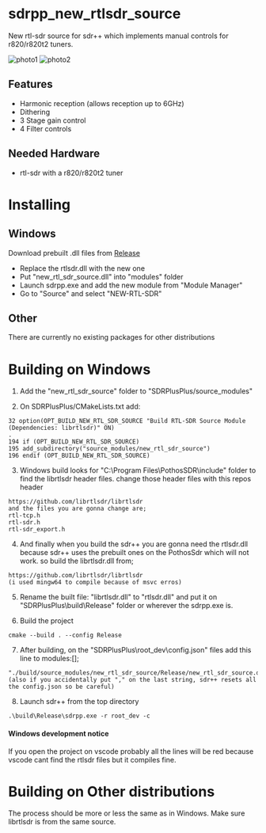 # sdrpp_new_rtlsdr_source
New rtl-sdr source for sdr++ which implements manual controls for r820/r820t2 tuners.

![photo1](https://github.com/Sultan-papagani/sdrpp_new_rtlsdr_source/assets/69393574/920c01d4-c3fa-40b9-a60a-2151a50fd69e)
![photo2](https://github.com/Sultan-papagani/sdrpp_new_rtlsdr_source/assets/69393574/5373c07d-df57-48a4-b941-39b844962c43)

## Features
* Harmonic reception (allows reception up to 6GHz)
* Dithering
* 3 Stage gain control
* 4 Filter controls

## Needed Hardware
* rtl-sdr with a r820/r820t2 tuner

# Installing

## Windows

Download prebuilt .dll files from [Release](https://github.com/Sultan-papagani/sdrpp_new_rtlsdr_source/releases/tag/Release)
* Replace the rtlsdr.dll with the new one
* Put "new_rtl_sdr_source.dll" into "modules" folder
* Launch sdrpp.exe and add the new module from "Module Manager"
* Go to "Source" and select "NEW-RTL-SDR"

## Other

There are currently no existing packages for other distributions

# Building on Windows

1) Add the "new_rtl_sdr_source" folder to "SDRPlusPlus/source_modules"

2) On SDRPlusPlus/CMakeLists.txt add:
```
32 option(OPT_BUILD_NEW_RTL_SDR_SOURCE "Build RTL-SDR Source Module (Dependencies: librtlsdr)" ON)
.
194 if (OPT_BUILD_NEW_RTL_SDR_SOURCE)
195 add_subdirectory("source_modules/new_rtl_sdr_source")
196 endif (OPT_BUILD_NEW_RTL_SDR_SOURCE)
```

3) Windows build looks for "C:\Program Files\PothosSDR\include" folder to find the librtlsdr header files. change those header files with this repos header
```
https://github.com/librtlsdr/librtlsdr
and the files you are gonna change are;
rtl-tcp.h
rtl-sdr.h
rtl-sdr_export.h
```

4) And finally when you build the sdr++ you are gonna need the rtlsdr.dll because sdr++ uses the prebuilt ones on the PothosSdr which will not work. so build the librtlsdr.dll from;
```
https://github.com/librtlsdr/librtlsdr
(i used mingw64 to compile because of msvc erros)
```

5) Rename the built file: "librtlsdr.dll" to "rtlsdr.dll" and put it on "SDRPlusPlus\build\Release" folder or wherever the sdrpp.exe is.

6) Build the project
```
cmake --build . --config Release
```

7) After building, on the "SDRPlusPlus\root_dev\config.json" files add this line to modules:[];
```
"./build/source_modules/new_rtl_sdr_source/Release/new_rtl_sdr_source.dll"
(also if you accidentally put "," on the last string, sdr++ resets all the config.json so be careful)
```

8) Launch sdr++ from the top directory
```
.\build\Release\sdrpp.exe -r root_dev -c
```

#### Windows development notice
If you open the project on vscode probably all the lines will be red because vscode cant find the rtlsdr files but it compiles fine.


# Building on Other distributions

The process should be more or less the same as in Windows. Make sure librtlsdr is from the same source.
